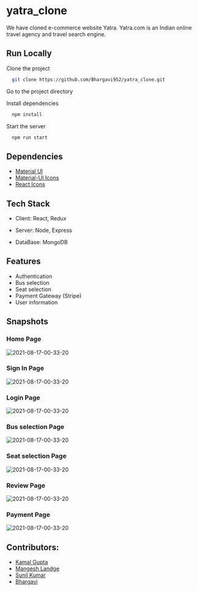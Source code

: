 # yatra_clone


We have cloned e-commerce website Yatra. Yatra.com is an Indian online travel agency and travel search engine.

    
## Run Locally

Clone the project

```bash
  git clone https://github.com/Bhargavi952/yatra_clone.git
```

Go to the project directory

Install dependencies

```bash
  npm install
```

Start the server

```bash
  npm run start
```
  
## Dependencies

 - [Material UI](https://material-ui.com/getting-started/installation/)
 - [Material-UI Icons](https://material-ui.com/components/icons/#icons)
 - [React Icons](https://react-icons.github.io/react-icons/)
 
  
## Tech Stack

- Client: React, Redux 

- Server:  Node, Express

- DataBase: MongoDB

  
## Features

- Authentication
- Bus selection
- Seat selection
- Payment Gateway (Stripe)
- User information



## Snapshots
### Home Page


 ![2021-08-17-00-33-20](https://i.imgur.com/KpR7w4l.png)
### Sign In Page
 ![2021-08-17-00-33-20](https://i.imgur.com/ZZvBBMb.png)
### Login Page
 ![2021-08-17-00-33-20](https://i.imgur.com/91RWevL.png)
### Bus selection Page
 ![2021-08-17-00-33-20](https://i.imgur.com/zcQC5jA.png)
### Seat selection Page
 ![2021-08-17-00-33-20](https://i.imgur.com/6o9NF7T.png)
### Review Page
 ![2021-08-17-00-33-20](https://i.imgur.com/UxTG9OS.png)
### Payment Page
 ![2021-08-17-00-33-20](https://i.imgur.com/raVfLSv.png)



## Contributors:
- [Kamal Gupta](https://github.com/kamalgupta97)
- [Mangesh Landge](https://github.com/Mangeshbk)
- [Sunil Kumar](https://github.com/ssunilkkumar)
- [Bhargavi](https://github.com/Bhargavi952)








